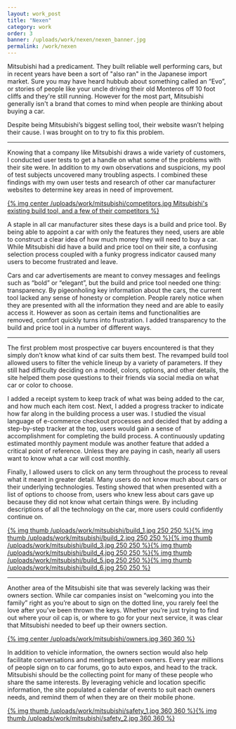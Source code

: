 ```yaml
---
layout: work_post
title: "Nexen"
category: work
order: 3
banner: /uploads/work/nexen/nexen_banner.jpg
permalink: /work/nexen
---
```


Mitsubishi had a predicament. They built reliable well performing cars, but in recent years have been a sort of "also ran" in the Japanese import market. Sure you may have heard hubbub about something called an “Evo”, or stories of people like your uncle driving their old Monteros off 10 foot cliffs and they're still running. However for the most part, Mitsubishi generally isn't a brand that comes to mind when people are thinking about buying a car.

<!--more-->

Despite being Mitsubishi’s biggest selling tool, their website wasn’t helping their cause. I was brought on to try to fix this problem.


---

Knowing that a company like Mitsubishi draws a wide variety of customers, I conducted user tests to get a handle on what some of the problems with their site were. In addition to my own observations and suspicions, my pool of test subjects uncovered many troubling aspects. I combined these findings with my own user tests and research of other car manufacturer websites to determine key areas in need of improvement.

[{% img center /uploads/work/mitsubishi/competitors.jpg Mitsubishi's existing build tool, and a few of their competitors %}](/uploads/work/mitsubishi/competitors.jpg)

A staple in all car manufacturer sites these days is a build and price tool. By being able to appoint a car with only the features they need, users are able to construct a clear idea of how much money they will need to buy a car. While Mitsubishi did have a build and price tool on their site, a confusing selection process coupled with a funky progress indicator caused many users to become frustrated and leave.

Cars and car advertisements are meant to convey messages and feelings such as “bold” or “elegant”, but the build and price tool needed one thing: transparency. By pigeonholing key information about the cars, the current tool lacked any sense of honesty or completion. People rarely notice when they are presented with all the information they need and are able to easily access it. However as soon as certain items and functionalities are removed, comfort quickly turns into frustration. I added transparency to the build and price tool in a number of different ways.

---

The first problem most prospective car buyers encountered is that they simply don’t know what kind of car suits them best. The revamped build tool allowed users to filter the vehicle lineup by a variety of parameters. If they still had difficulty deciding on a model, colors, options, and other details, the site helped them pose questions to their friends via social media on what car or color to choose.

I added a receipt system to keep track of what was being added to the car, and how much each item cost. Next, I added a progress tracker to indicate how far along in the building process a user was. I studied the visual language of e-commerce checkout processes and decided that by adding a step-by-step tracker at the top, users would gain a sense of accomplishment for completing the build process. A continuously updating estimated monthly payment module was another feature that added a critical point of reference. Unless they are paying in cash, nearly all users want to know what a car will cost monthly.

Finally, I allowed users to click on any term throughout the process to reveal what it meant in greater detail. Many users do not know much about cars or their underlying technologies. Testing showed that when presented with a list of options to choose from, users who knew less about cars gave up because they did not know what certain things were. By including descriptions of all the technology on the car, more users could confidently continue on.

[{% img thumb /uploads/work/mitsubishi/build_1.jpg 250 250 %}](/uploads/work/mitsubishi/build_1.jpg)[{% img thumb /uploads/work/mitsubishi/build_2.jpg 250 250 %}](/uploads/work/mitsubishi/build_2.jpg)[{% img thumb /uploads/work/mitsubishi/build_3.jpg 250 250 %}](/uploads/work/mitsubishi/build_3.jpg)[{% img thumb /uploads/work/mitsubishi/build_4.jpg 250 250 %}](/uploads/work/mitsubishi/build_4.jpg)[{% img thumb /uploads/work/mitsubishi/build_5.jpg 250 250 %}](/uploads/work/mitsubishi/build_5.jpg)[{% img thumb /uploads/work/mitsubishi/build_6.jpg 250 250 %}](/uploads/work/mitsubishi/build_6.jpg)

---

Another area of the Mitsubishi site that was severely lacking was their owners section. While car companies insist on “welcoming you into the family” right as you’re about to sign on the dotted line, you rarely feel the love after you’ve been thrown the keys. Whether you’re just trying to find out where your oil cap is, or where to go for your next service, it was clear that Mitsubishi needed to beef up their owners section.

[{% img center /uploads/work/mitsubishi/owners.jpg 360 360 %}](/uploads/work/mitsubishi/owners.jpg)


In addition to vehicle information, the owners section would also help facilitate conversations and meetings between owners. Every year millions of people sign on to car forums, go to auto expos, and head to the track. Mitsubishi should be the collecting point for many of these people who share the same interests. By leveraging vehicle and location specific information, the site populated a calendar of events to suit each owners needs, and remind them of when they are on their mobile phone.

[{% img thumb /uploads/work/mitsubishi/safety_1.jpg 360 360 %}](/uploads/work/mitsubishi/safety_1.jpg)[{% img thumb  /uploads/work/mitsubishi/safety_2.jpg 360 360 %}](/uploads/work/mitsubishi/safety_2.jpg)


